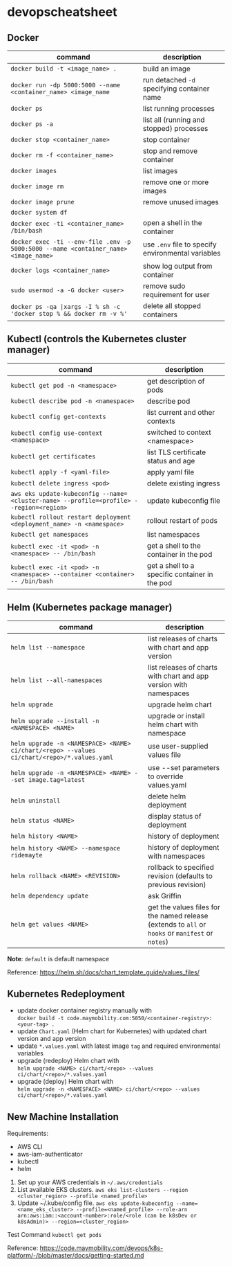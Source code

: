 # devopscheatsheet

## Docker
command|description
---|---
`docker build -t <image_name> .` | build an image
`docker run -dp 5000:5000 --name <container_name> <image_name` | run detached `-d` specifying container name
`docker ps` | list running processes
`docker ps -a` | list all (running and stopped) processes
`docker stop <container_name>` | stop container
`docker rm -f <container_name>` | stop and remove container
`docker images` | list images
`docker image rm` | remove one or more images
`docker image prune` | remove unused images
`docker system df` | 
`docker exec -ti <container_name> /bin/bash` | open a shell in the container
`docker exec -ti --env-file .env -p 5000:5000 --name <container_name> <image_name>` | use `.env` file to specify environmental variables
`docker logs <container_name>` | show log output from container
`sudo usermod -a -G docker <user>` | remove sudo requirement for user
`docker ps -qa \|xargs -I % sh -c 'docker stop % && docker rm -v %'` | delete all stopped containers

## Kubectl (controls the Kubernetes cluster manager)
command|description
---|---
`kubectl get pod -n <namespace>` | get description of pods
`kubectl describe pod -n <namespace>` | describe pod
`kubectl config get-contexts` | list current and other contexts
`kubectl config use-context <namespace>` | switched to context \<namespace>
`kubectl get certificates` | list TLS certificate status and age
`kubectl apply -f <yaml-file>` | apply yaml file
`kubectl delete ingress <pod>` | delete existing ingress 
`aws eks update-kubeconfig --name=<cluster-name> --profile=<profile> --region=<region>` | update kubeconfig file
`kubectl rollout restart deployment <deployment_name> -n <namespace>` | rollout restart of pods
`kubectl get namespaces` | list namespaces
`kubectl exec -it <pod> -n <namespace> -- /bin/bash` | get a shell to the container in the pod
`kubectl exec -it <pod> -n <namespace> --container <container> -- /bin/bash` | get a shell to a specific container in the pod

## Helm (Kubernetes package manager)
command|description
---|---
`helm list --namespace` | list releases of charts with chart and app version
`helm list --all-namespaces` | list releases of charts with chart and app version with namespaces
`helm upgrade` | upgrade helm chart
`helm upgrade --install -n <NAMESPACE> <NAME>` | upgrade or install helm chart with namespace
`helm upgrade -n <NAMESPACE> <NAME> ci/chart/<repo> --values ci/chart/<repo>/*.values.yaml` | use user-supplied values file
`helm upgrade -n <NAMESPACE> <NAME> --set image.tag=latest` | use --set parameters to override values.yaml
`helm uninstall` | delete helm deployment
`helm status <NAME>` | display status of deployment
`helm history <NAME>` | history of deployment
`helm history <NAME> --namespace ridemayte` | history of deployment with namespaces
`helm rollback <NAME> <REVISION>` | rollback to specified revision (defaults to previous revision)
`helm dependency update` | ask Griffin
`helm get values <NAME>` | get the values files for the named release (extends to `all` or `hooks` or `manifest` or `notes`)

**Note**: `default` is default namespace

Reference: https://helm.sh/docs/chart_template_guide/values_files/

## Kubernetes Redeployment
- update docker container registry manually with  
`docker build -t code.maymobility.com:5050/<container-registry>:<your-tag> .`
- update `Chart.yaml` (Helm chart for Kubernetes) with updated chart version and app version
- update `*.values.yaml` with latest image `tag` and required environmental variables
- upgrade (redeploy) Helm chart with  
`helm upgrade <NAME> ci/chart/<repo> --values ci/chart/<repo>/*.values.yaml`
- upgrade (deploy) Helm chart with  
`helm upgrade -n <NAMESPACE> <NAME> ci/chart/<repo> --values ci/chart/<repo>/*.values.yaml`

## New Machine Installation
Requirements:
- AWS CLI
- aws-iam-authenticator
- kubectl
- helm

1. Set up your AWS credentials in `~/.aws/credentials`
2. List available EKS clusters. `aws eks list-clusters --region <cluster_region> --profile <named_profile>`
3. Update ~/.kube/config file. `aws eks update-kubeconfig --name=<name_eks_cluster> --profile=<named_profile> --role-arn arn:aws:iam::<account-number>:role/<role (can be k8sDev or k8sAdmin)> --region=<cluster_region>`

Test Command
`kubectl get pods`

Reference: https://code.maymobility.com/devops/k8s-platform/-/blob/master/docs/getting-started.md
